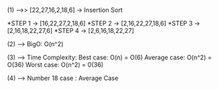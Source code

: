 
(1) -->> [22,27,16,2,18,6] -> Insertion Sort

*STEP 1 -> [16,22,27,2,18,6]
*STEP 2 -> [2,16,22,27,18,6]
*STEP 3 -> [2,16,18,22,27,6]
*STEP 4 -> [2,6,16,18,22,27]

(2) --> BigO: O(n^2) 

(3) --> Time Complexity: Best case: O(n) = O(6)
                         Average case: O(n^2) = O(36)
                         Worst case: O(n^2) = 0(36) 
                         
(4) --> Number 18 case : Average Case                         
                 
